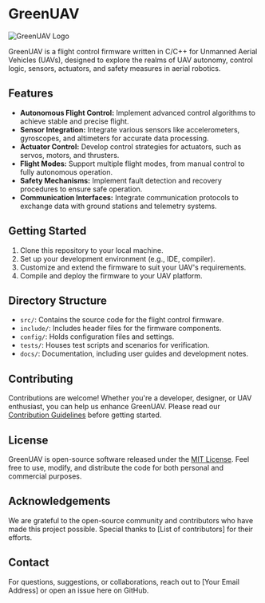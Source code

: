 # GreenUAV

![GreenUAV Logo](link-to-your-logo.png)

GreenUAV is a flight control firmware written in C/C++ for Unmanned Aerial Vehicles (UAVs), designed to explore the realms of UAV autonomy, control logic, sensors, actuators, and safety measures in aerial robotics.

## Features

- **Autonomous Flight Control:** Implement advanced control algorithms to achieve stable and precise flight.
- **Sensor Integration:** Integrate various sensors like accelerometers, gyroscopes, and altimeters for accurate data processing.
- **Actuator Control:** Develop control strategies for actuators, such as servos, motors, and thrusters.
- **Flight Modes:** Support multiple flight modes, from manual control to fully autonomous operation.
- **Safety Mechanisms:** Implement fault detection and recovery procedures to ensure safe operation.
- **Communication Interfaces:** Integrate communication protocols to exchange data with ground stations and telemetry systems.

## Getting Started

1. Clone this repository to your local machine.
2. Set up your development environment (e.g., IDE, compiler).
3. Customize and extend the firmware to suit your UAV's requirements.
4. Compile and deploy the firmware to your UAV platform.

## Directory Structure

- `src/`: Contains the source code for the flight control firmware.
- `include/`: Includes header files for the firmware components.
- `config/`: Holds configuration files and settings.
- `tests/`: Houses test scripts and scenarios for verification.
- `docs/`: Documentation, including user guides and development notes.

## Contributing

Contributions are welcome! Whether you're a developer, designer, or UAV enthusiast, you can help us enhance GreenUAV. Please read our [Contribution Guidelines](CONTRIBUTING.md) before getting started.

## License

GreenUAV is open-source software released under the [MIT License](LICENSE). Feel free to use, modify, and distribute the code for both personal and commercial purposes.

## Acknowledgements

We are grateful to the open-source community and contributors who have made this project possible. Special thanks to [List of contributors] for their efforts.

## Contact

For questions, suggestions, or collaborations, reach out to [Your Email Address] or open an issue here on GitHub.

